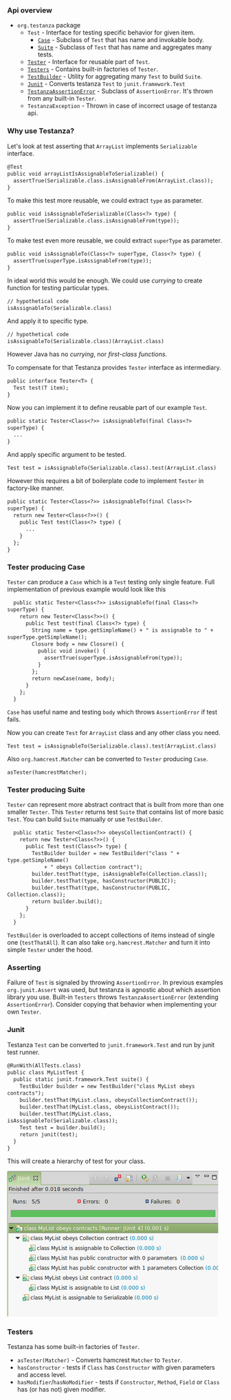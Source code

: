 ### Api overview
 - `org.testanza` package
   - `Test` - Interface for testing specific behavior for given item.
     - [`Case`](#tester-producing-case) - Subclass of `Test` that has name and invokable body.
     - [`Suite`](#tester-producing-suite) - Subclass of `Test` that has name and aggregates many tests.
   - [`Tester`](#why-use-testanza) - Interface for reusable part of `Test`.
   - [`Testers`](#testers) - Contains built-in factories of `Tester`.
   - [`TestBuilder`](#tester-producing-suite) - Utility for aggregating many `Test` to build `Suite`.
   - [`Junit`](#junit) - Converts testanza `Test` to `junit.framework.Test`
   - [`TestanzaAssertionError`](#asserting) - Subclass of `AssertionError`. It's thrown from any built-in `Tester`.
   - `TestanzaException` - Thrown in case of incorrect usage of testanza api.

### Why use Testanza?

Let's look at test asserting that `ArrayList` implements `Serializable` interface.

    @Test
    public void arrayListIsAssignableToSerializable() {
      assertTrue(Serializable.class.isAssignableFrom(ArrayList.class));
    }

To make this test more reusable, we could extract `type` as parameter.

    public void isAssignableToSerializable(Class<?> type) {
      assertTrue(Serializable.class.isAssignableFrom(type));
    }

To make test even more reusable, we could extract `superType` as parameter.

    public void isAssignableTo(Class<?> superType, Class<?> type) {
      assertTrue(superType.isAssignableFrom(type));
    }

In ideal world this would be enough.
We could use *currying* to create function for testing particular types.

    // hypothetical code
    isAssignableTo(Serializable.class)

And apply it to specific type.

    // hypothetical code
    isAssignableTo(Serializable.class)(ArrayList.class)

However Java has no *currying*, nor *first-class functions*.

To compensate for that Testanza provides `Tester` interface as intermediary.

    public interface Tester<T> {
      Test test(T item);
    }

Now you can implement it to define reusable part of our example `Test`.

    public static Tester<Class<?>> isAssignableTo(final Class<?> superType) {
      ...
    }

And apply specific argument to be tested.

    Test test = isAssignableTo(Serializable.class).test(ArrayList.class)

However this requires a bit of boilerplate code to implement `Tester` in factory-like manner.

    public static Tester<Class<?>> isAssignableTo(final Class<?> superType) {
      return new Tester<Class<?>>() {
        public Test test(Class<?> type) {
          ...
        }
      };
    }

### Tester producing Case

`Tester` can produce a `Case` which is a `Test` testing only single feature.
Full implementation of previous example would look like this

```
  public static Tester<Class<?>> isAssignableTo(final Class<?> superType) {
    return new Tester<Class<?>>() {
      public Test test(final Class<?> type) {
        String name = type.getSimpleName() + " is assignable to " + superType.getSimpleName();
        Closure body = new Closure() {
          public void invoke() {
            assertTrue(superType.isAssignableFrom(type));
          }
        };
        return newCase(name, body);
      }
    };
  }
```

`Case` has useful name and testing `body` which throws `AssertionError` if test fails.

Now you can create `Test` for `ArrayList` class and any other class you need.

    Test test = isAssignableTo(Serializable.class).test(ArrayList.class)

Also `org.hamcrest.Matcher` can be converted to `Tester` producing `Case`.

    asTester(hamcrestMatcher);

### Tester producing Suite

`Tester` can represent more abstract contract that is built from more than one smaller `Tester`.
This `Tester` returns test `Suite` that contains list of more basic `Test`.
You can build `Suite` manually or use `TestBuilder`.

```
  public static Tester<Class<?>> obeysCollectionContract() {
    return new Tester<Class<?>>() {
      public Test test(Class<?> type) {
        TestBuilder builder = new TestBuilder("class " + type.getSimpleName()
            + " obeys Collection contract");
        builder.testThat(type, isAssignableTo(Collection.class));
        builder.testThat(type, hasConstructor(PUBLIC));
        builder.testThat(type, hasConstructor(PUBLIC, Collection.class));
        return builder.build();
      }
    };
  }
```

`TestBuilder` is overloaded to accept collections of items instead of single one  (`testThatAll`).
It can also take `org.hamcrest.Matcher` and turn it into simple `Tester` under the hood.

### Asserting

Failure of `Test` is signaled by throwing `AssertionError`.
In previous examples `org.junit.Assert` was used, but testanza is agnostic about which assertion library you use.
Built-in `Testers` throws `TestanzaAssertionError` (extending `AssertionError`).
Consider copying that behavior when implementing your own `Tester`.

### Junit

Testanza `Test` can be converted to `junit.framework.Test` and run by junit test runner.

```
@RunWith(AllTests.class)
public class MyListTest {
  public static junit.framework.Test suite() {
    TestBuilder builder = new TestBuilder("class MyList obeys contracts");
    builder.testThat(MyList.class, obeysCollectionContract());
    builder.testThat(MyList.class, obeysListContract());
    builder.testThat(MyList.class, isAssignableTo(Serializable.class));
    Test test = builder.build();
    return junit(test);
  }
}
```

This will create a hierarchy of test for your class.

![MyListTest.png](MyListTest.png "MyListTest.png")

### Testers

Testanza has some built-in factories of `Tester`.

 - `asTester(Matcher)` - Converts hamcrest `Matcher` to `Tester`.
 - `hasConstructor` - tests if `Class` has `Constructor` with given parameters and access level. 
 - `hasModifier`/`hasNoModifier` - tests if `Constructor`, `Method`, `Field` or `Class` has (or has not) given modifier.
  